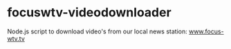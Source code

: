 # focuswtv-videodownloader
Node.js script to download video's from our local news station: www.focus-wtv.tv
